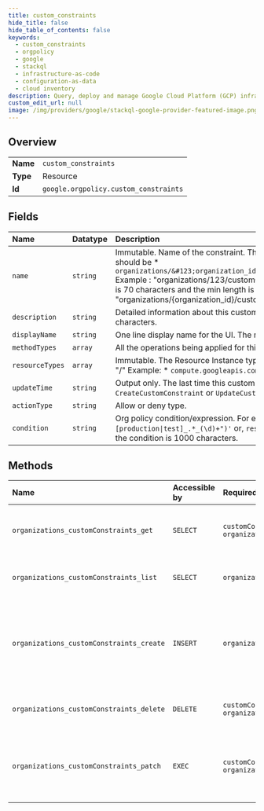 ```yaml
---
title: custom_constraints
hide_title: false
hide_table_of_contents: false
keywords:
  - custom_constraints
  - orgpolicy
  - google    
  - stackql
  - infrastructure-as-code
  - configuration-as-data
  - cloud inventory
description: Query, deploy and manage Google Cloud Platform (GCP) infrastructure and resources using SQL
custom_edit_url: null
image: /img/providers/google/stackql-google-provider-featured-image.png
---
```

  
    

## Overview
<table><tbody>
<tr><td><b>Name</b></td><td><code>custom_constraints</code></td></tr>
<tr><td><b>Type</b></td><td>Resource</td></tr>
<tr><td><b>Id</b></td><td><code>google.orgpolicy.custom_constraints</code></td></tr>
</tbody></table>

## Fields
| Name | Datatype | Description |
|:-----|:---------|:------------|
| `name` | `string` | Immutable. Name of the constraint. This is unique within the organization. Format of the name should be * `organizations/&#123;organization_id&#125;/customConstraints/&#123;custom_constraint_id&#125;` Example : "organizations/123/customConstraints/custom.createOnlyE2TypeVms" The max length is 70 characters and the min length is 1. Note that the prefix "organizations/&#123;organization_id&#125;/customConstraints/" is not counted. |
| `description` | `string` | Detailed information about this custom policy constraint. The max length of the description is 2000 characters. |
| `displayName` | `string` | One line display name for the UI. The max length of the display_name is 200 characters. |
| `methodTypes` | `array` | All the operations being applied for this constraint. |
| `resourceTypes` | `array` | Immutable. The Resource Instance type on which this policy applies to. Format will be of the form : "/" Example: * `compute.googleapis.com/Instance`. |
| `updateTime` | `string` | Output only. The last time this custom constraint was updated. This represents the last time that the `CreateCustomConstraint` or `UpdateCustomConstraint` RPC was called |
| `actionType` | `string` | Allow or deny type. |
| `condition` | `string` | Org policy condition/expression. For example: `resource.instanceName.matches("[production\|test]_.*_(\d)+")'` or, `resource.management.auto_upgrade == true` The max length of the condition is 1000 characters. |
## Methods
| Name | Accessible by | Required Params | Description |
|:-----|:--------------|:----------------|:------------|
| `organizations_customConstraints_get` | `SELECT` | `customConstraintsId, organizationsId` | Gets a CustomConstraint. Returns a `google.rpc.Status` with `google.rpc.Code.NOT_FOUND` if the CustomConstraint does not exist. |
| `organizations_customConstraints_list` | `SELECT` | `organizationsId` | Retrieves all of the `CustomConstraints` that exist on a particular organization resource. |
| `organizations_customConstraints_create` | `INSERT` | `organizationsId` | Creates a CustomConstraint. Returns a `google.rpc.Status` with `google.rpc.Code.NOT_FOUND` if the organization does not exist. Returns a `google.rpc.Status` with `google.rpc.Code.ALREADY_EXISTS` if the constraint already exists on the given organization. |
| `organizations_customConstraints_delete` | `DELETE` | `customConstraintsId, organizationsId` | Deletes a Custom Constraint. Returns a `google.rpc.Status` with `google.rpc.Code.NOT_FOUND` if the constraint does not exist. |
| `organizations_customConstraints_patch` | `EXEC` | `customConstraintsId, organizationsId` | Updates a Custom Constraint. Returns a `google.rpc.Status` with `google.rpc.Code.NOT_FOUND` if the constraint does not exist. Note: the supplied policy will perform a full overwrite of all fields. |
